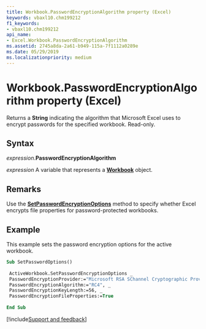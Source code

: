 ```yaml
---
title: Workbook.PasswordEncryptionAlgorithm property (Excel)
keywords: vbaxl10.chm199212
f1_keywords:
- vbaxl10.chm199212
api_name:
- Excel.Workbook.PasswordEncryptionAlgorithm
ms.assetid: 2745a8da-2a61-b949-115a-7f1112a0289e
ms.date: 05/29/2019
ms.localizationpriority: medium
---
```



# Workbook.PasswordEncryptionAlgorithm property (Excel)

Returns a **String** indicating the algorithm that Microsoft Excel uses to encrypt passwords for the specified workbook. Read-only.


## Syntax

_expression_.**PasswordEncryptionAlgorithm**

_expression_ A variable that represents a **[Workbook](Excel.Workbook.md)** object.


## Remarks

Use the **[SetPasswordEncryptionOptions](Excel.Workbook.SetPasswordEncryptionOptions.md)** method to specify whether Excel encrypts file properties for password-protected workbooks.


## Example

This example sets the password encryption options for the active workbook.

```vb
Sub SetPasswordOptions() 
 
 ActiveWorkbook.SetPasswordEncryptionOptions _ 
 PasswordEncryptionProvider:="Microsoft RSA SChannel Cryptographic Provider", _ 
 PasswordEncryptionAlgorithm:="RC4", _ 
 PasswordEncryptionKeyLength:=56, _ 
 PasswordEncryptionFileProperties:=True 
 
End Sub
```




[!include[Support and feedback](~/includes/feedback-boilerplate.md)]
